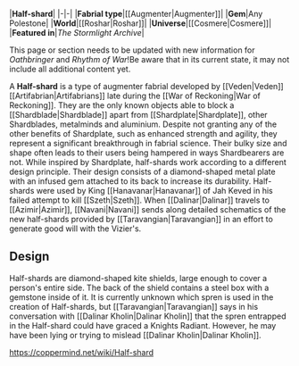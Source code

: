 |**Half-shard**|
|-|-|
|**Fabrial type**|[[Augmenter\|Augmenter]]|
|**Gem**|Any Polestone|
|**World**|[[Roshar\|Roshar]]|
|**Universe**|[[Cosmere\|Cosmere]]|
|**Featured in**|*The Stormlight Archive*|

This page or section needs to be updated with new information for *Oathbringer* and *Rhythm of War*!Be aware that in its current state, it may not include all additional content yet.

A **Half-shard** is a type of augmenter fabrial developed by [[Veden\|Veden]] [[Artifabrian\|Artifabrians]] late during the [[War of Reckoning\|War of Reckoning]].
They are the only known objects able to block a [[Shardblade\|Shardblade]] apart from [[Shardplate\|Shardplate]], other Shardblades, metalminds and aluminium. Despite not granting any of the other benefits of Shardplate, such as enhanced strength and agility, they represent a significant breakthrough in fabrial science. Their bulky size and shape often leads to their users being hampered in ways Shardbearers are not. While inspired by Shardplate, half-shards work according to a different design principle.
Their design consists of a diamond-shaped metal plate with an infused gem attached to its back to increase its durability.
Half-shards were used by King [[Hanavanar\|Hanavanar]] of Jah Keved in his failed attempt to kill [[Szeth\|Szeth]].
When [[Dalinar\|Dalinar]] travels to [[Azimir\|Azimir]], [[Navani\|Navani]] sends along detailed schematics of the new half-shards provided by [[Taravangian\|Taravangian]] in an effort to generate good will with the Vizier's. 


## Design
Half-shards are diamond-shaped kite shields, large enough to cover a person's entire side. The back of the shield contains a steel box with a gemstone inside of it.
It is currently unknown which spren is used in the creation of Half-shards, but [[Taravangian\|Taravangian]] says in his conversation with [[Dalinar Kholin\|Dalinar Kholin]] that the spren entrapped in the Half-shard could have graced a Knights Radiant. However, he may have been lying or trying to mislead [[Dalinar Kholin\|Dalinar Kholin]].



https://coppermind.net/wiki/Half-shard